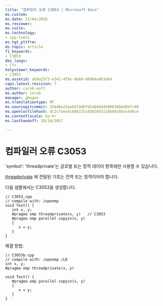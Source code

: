 ```yaml
---
title: "컴파일러 오류 C3053 | Microsoft Docs"
ms.custom: 
ms.date: 11/04/2016
ms.reviewer: 
ms.suite: 
ms.technology:
- cpp-tools
ms.tgt_pltfrm: 
ms.topic: article
f1_keywords:
- C3053
dev_langs:
- C++
helpviewer_keywords:
- C3053
ms.assetid: ab9a25f3-e341-4f6e-8e69-069b4a963a64
caps.latest.revision: 7
author: corob-msft
ms.author: corob
manager: ghogen
ms.translationtype: MT
ms.sourcegitcommit: 35b46e23aeb5f4dbfd2a0dd44b906389dd5bfc88
ms.openlocfilehash: dc2c7aeedc68b215c030266311db8dc8bac436ce
ms.contentlocale: ko-kr
ms.lasthandoff: 10/10/2017

---
```

# <a name="compiler-error-c3053"></a>컴파일러 오류 C3053
'symbol': 'threadprivate'는 글로벌 또는 정적 데이터 항목에만 사용할 수 있습니다.  
  
 [threadprivate](../../parallel/openmp/reference/threadprivate.md) 에 전달된 기호는 전역 또는 정적이어야 합니다.  
  
 다음 샘플에서는 C3053을 생성합니다.  
  
```  
// C3053.cpp  
// compile with: /openmp  
void Test() {  
   int x, y;  
   #pragma omp threadprivate(x, y)   // C3053  
   #pragma omp parallel copyin(x, y)  
   {  
      x = y;  
   }  
}  
```  
  
 해결 방법:  
  
```  
// C3053b.cpp  
// compile with: /openmp /LD  
int x, y;  
#pragma omp threadprivate(x, y)  
  
void Test() {  
   #pragma omp parallel copyin(x, y)  
   {  
      x = y;  
   }  
}  
```
